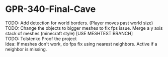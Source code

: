 # GPR-340-Final-Cave

TODO: Add detection for world borders. (Player moves past world size)
<br />
TODO: Change the objects to bigger meshes to fix fps issue. Merge a y axis stack of meshes (minecraft style) [USE MESHTEST BRANCH]
<br />
TODO: Tolstenko Proof the project
<br />
Idea: If meshes don't work, do fps fix using nearest neighbors. Active if a neighbor is missing.  
<br />
